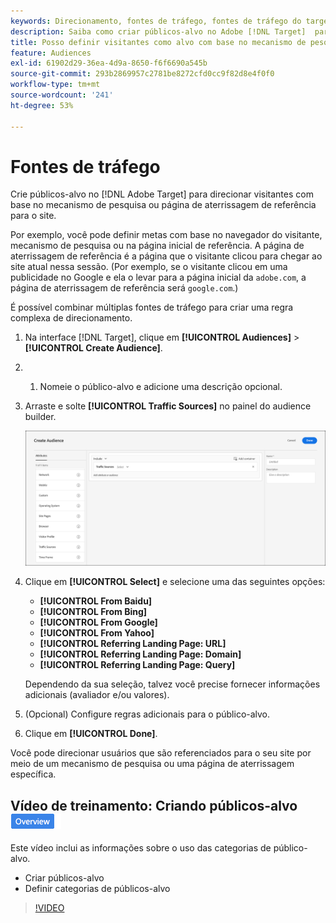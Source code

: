 ```yaml
---
keywords: Direcionamento, fontes de tráfego, fontes de tráfego do target, mecanismo de pesquisa do target, mecanismo de pesquisa, página de aterrissagem, página de aterrissagem do target, página de aterrissagem de referência
description: Saiba como criar públicos-alvo no Adobe [!DNL Target]  para direcionar visitantes com base no mecanismo de pesquisa ou página de aterrissagem de referência para o site.
title: Posso definir visitantes como alvo com base no mecanismo de pesquisa ou no site de referência?
feature: Audiences
exl-id: 61902d29-36ea-4d9a-8650-f6f6690a545b
source-git-commit: 293b2869957c2781be8272cfd0cc9f82d8e4f0f0
workflow-type: tm+mt
source-wordcount: '241'
ht-degree: 53%

---
```


# Fontes de tráfego

Crie públicos-alvo no [!DNL Adobe Target] para direcionar visitantes com base no mecanismo de pesquisa ou página de aterrissagem de referência para o site.

Por exemplo, você pode definir metas com base no navegador do visitante, mecanismo de pesquisa ou na página inicial de referência. A página de aterrissagem de referência é a página que o visitante clicou para chegar ao site atual nessa sessão. (Por exemplo, se o visitante clicou em uma publicidade no Google e ela o levar para a página inicial da `adobe.com`, a página de aterrissagem de referência será `google.com`.)

É possível combinar múltiplas fontes de tráfego para criar uma regra complexa de direcionamento.

1. Na interface [!DNL Target], clique em **[!UICONTROL Audiences]** > **[!UICONTROL Create Audience]**.
1. &#x200B;
   1. Nomeie o público-alvo e adicione uma descrição opcional.
1. Arraste e solte **[!UICONTROL Traffic Sources]** no painel do audience builder.

   ![imagem target_traffic_source](assets/target_traffic_source.png)

1. Clique em **[!UICONTROL Select]** e selecione uma das seguintes opções:

   * **[!UICONTROL From Baidu]**
   * **[!UICONTROL From Bing]**
   * **[!UICONTROL From Google]**
   * **[!UICONTROL From Yahoo]**
   * **[!UICONTROL Referring Landing Page: URL]**
   * **[!UICONTROL Referring Landing Page: Domain]**
   * **[!UICONTROL Referring Landing Page: Query]**

   Dependendo da sua seleção, talvez você precise fornecer informações adicionais (avaliador e/ou valores).

1. (Opcional) Configure regras adicionais para o público-alvo.
1. Clique em **[!UICONTROL Done]**.

Você pode direcionar usuários que são referenciados para o seu site por meio de um mecanismo de pesquisa ou uma página de aterrissagem específica.

## Vídeo de treinamento: Criando públicos-alvo ![Selo de visão geral](/help/main/assets/overview.png)

Este vídeo inclui as informações sobre o uso das categorias de público-alvo.

* Criar públicos-alvo
* Definir categorias de públicos-alvo

>[!VIDEO](https://video.tv.adobe.com/v/17392)
